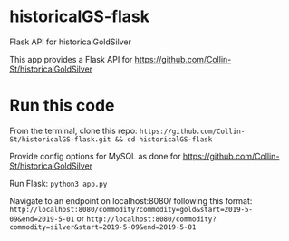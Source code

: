 # historicalGS-flask
Flask API for historicalGoldSilver

This app provides a Flask API for https://github.com/Collin-St/historicalGoldSilver

# Run this code

From the terminal, clone this repo:
`https://github.com/Collin-St/historicalGS-flask.git && cd historicalGS-flask`

Provide config options for MySQL as done for https://github.com/Collin-St/historicalGoldSilver

Run Flask: `python3 app.py`

Navigate to an endpoint on localhost:8080/ following this format:
`http://localhost:8080/commodity?commodity=gold&start=2019-5-09&end=2019-5-01`
or 
`http://localhost:8080/commodity?commodity=silver&start=2019-5-09&end=2019-5-01`

